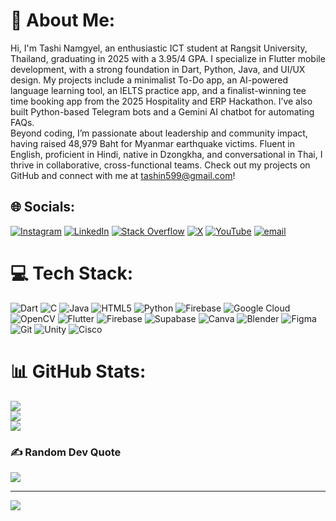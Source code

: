 # 💫 About Me:
Hi, I'm Tashi Namgyel, an enthusiastic ICT student at Rangsit University, Thailand, graduating in 2025 with a 3.95/4 GPA. I specialize in Flutter mobile development, with a strong foundation in Dart, Python, Java, and UI/UX design. My projects include a minimalist To-Do app, an AI-powered language learning tool, an IELTS practice app, and a finalist-winning tee time booking app from the 2025 Hospitality and ERP Hackathon. I’ve also built Python-based Telegram bots and a Gemini AI chatbot for automating FAQs.<br>Beyond coding, I’m passionate about leadership and community impact, having raised 48,979 Baht for Myanmar earthquake victims. Fluent in English, proficient in Hindi, native in Dzongkha, and conversational in Thai, I thrive in collaborative, cross-functional teams. Check out my projects on GitHub and connect with me at tashin599@gmail.com!<br>


## 🌐 Socials:
[![Instagram](https://img.shields.io/badge/Instagram-%23E4405F.svg?logo=Instagram&logoColor=white)](https://instagram.com/tashinamyel.jpg) [![LinkedIn](https://img.shields.io/badge/LinkedIn-%230077B5.svg?logo=linkedin&logoColor=white)](https://linkedin.com/in/linkedin.com/in/tashi-namgyel-827164206) [![Stack Overflow](https://img.shields.io/badge/-Stackoverflow-FE7A16?logo=stack-overflow&logoColor=white)](https://stackoverflow.com/users/15992178) [![X](https://img.shields.io/badge/X-black.svg?logo=X&logoColor=white)](https://x.com/TashiNamgyel9) [![YouTube](https://img.shields.io/badge/YouTube-%23FF0000.svg?logo=YouTube&logoColor=white)](https://youtube.com/@@tashinamgyel2738) [![email](https://img.shields.io/badge/Email-D14836?logo=gmail&logoColor=white)](mailto:tashin599@gmail.com) 

# 💻 Tech Stack:
![Dart](https://img.shields.io/badge/dart-%230175C2.svg?style=for-the-badge&logo=dart&logoColor=white) ![C](https://img.shields.io/badge/c-%2300599C.svg?style=for-the-badge&logo=c&logoColor=white) ![Java](https://img.shields.io/badge/java-%23ED8B00.svg?style=for-the-badge&logo=openjdk&logoColor=white) ![HTML5](https://img.shields.io/badge/html5-%23E34F26.svg?style=for-the-badge&logo=html5&logoColor=white) ![Python](https://img.shields.io/badge/python-3670A0?style=for-the-badge&logo=python&logoColor=ffdd54) ![Firebase](https://img.shields.io/badge/firebase-%23039BE5.svg?style=for-the-badge&logo=firebase) ![Google Cloud](https://img.shields.io/badge/GoogleCloud-%234285F4.svg?style=for-the-badge&logo=google-cloud&logoColor=white) ![OpenCV](https://img.shields.io/badge/opencv-%23white.svg?style=for-the-badge&logo=opencv&logoColor=white) ![Flutter](https://img.shields.io/badge/Flutter-%2302569B.svg?style=for-the-badge&logo=Flutter&logoColor=white) ![Firebase](https://img.shields.io/badge/firebase-a08021?style=for-the-badge&logo=firebase&logoColor=ffcd34) ![Supabase](https://img.shields.io/badge/Supabase-3ECF8E?style=for-the-badge&logo=supabase&logoColor=white) ![Canva](https://img.shields.io/badge/Canva-%2300C4CC.svg?style=for-the-badge&logo=Canva&logoColor=white) ![Blender](https://img.shields.io/badge/blender-%23F5792A.svg?style=for-the-badge&logo=blender&logoColor=white) ![Figma](https://img.shields.io/badge/figma-%23F24E1E.svg?style=for-the-badge&logo=figma&logoColor=white) ![Git](https://img.shields.io/badge/git-%23F05033.svg?style=for-the-badge&logo=git&logoColor=white) ![Unity](https://img.shields.io/badge/unity-%23000000.svg?style=for-the-badge&logo=unity&logoColor=white) ![Cisco](https://img.shields.io/badge/cisco-%23049fd9.svg?style=for-the-badge&logo=cisco&logoColor=black)
# 📊 GitHub Stats:
![](https://github-readme-stats.vercel.app/api?username=Tashinamgyel&theme=synthwave&hide_border=false&include_all_commits=false&count_private=false)<br/>
![](https://nirzak-streak-stats.vercel.app/?user=Tashinamgyel&theme=synthwave&hide_border=false)<br/>
![](https://github-readme-stats.vercel.app/api/top-langs/?username=Tashinamgyel&theme=synthwave&hide_border=false&include_all_commits=false&count_private=false&layout=compact)

### ✍️ Random Dev Quote
![](https://quotes-github-readme.vercel.app/api?type=vetical&theme=dark)

---
[![](https://visitcount.itsvg.in/api?id=Tashinamgyel&icon=2&color=1)](https://visitcount.itsvg.in)

<!-- Proudly created with GPRM ( https://gprm.itsvg.in ) -->
